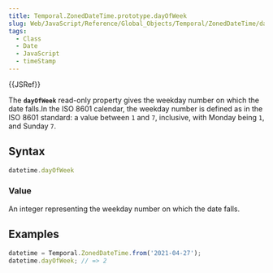 ```yaml
---
title: Temporal.ZonedDateTime.prototype.dayOfWeek
slug: Web/JavaScript/Reference/Global_Objects/Temporal/ZonedDateTime/dayOfWeek
tags:
  - Class
  - Date
  - JavaScript
  - timeStamp
---
```

{{JSRef}}

The **`dayOfWeek`** read-only property gives the weekday number on which the
date falls.In the ISO 8601 calendar, the weekday number is defined as in the ISO
8601 standard: a value between `1` and `7`, inclusive, with Monday being `1`,
and Sunday `7`.

## Syntax

```js
datetime.dayOfWeek
```

### Value

An integer representing the weekday number on which the date falls.

## Examples

```js
datetime = Temporal.ZonedDateTime.from('2021-04-27');
datetime.dayOfWeek; // => 2
```
